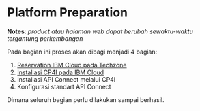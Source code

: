 # Platform Preparation 
**Notes**: *product atau halaman web dapat berubah sewaktu-waktu tergantung perkembangan* 

Pada bagian ini proses akan dibagi menjadi 4 bagian:

1. [Reservation IBM Cloud pada Techzone](https://github.com/5112100070/apic-lab/tree/master/preparation/part-1.md)
2. [Installasi CP4I pada IBM Cloud](https://github.com/5112100070/apic-lab/tree/master/preparation/part-2.md)
3. Installasi API Connect melalui CP4I
4. Konfigurasi standart API Connect

Dimana seluruh bagian perlu dilakukan sampai berhasil.
#

